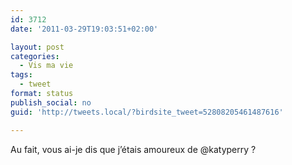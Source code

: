 ```yaml
---
id: 3712
date: '2011-03-29T19:03:51+02:00'

layout: post
categories:
  - Vis ma vie
tags:
  - tweet
format: status
publish_social: no
guid: 'http://tweets.local/?birdsite_tweet=52808205461487616'

---
```


Au fait, vous ai-je dis que j’étais amoureux de @katyperry ?